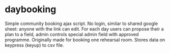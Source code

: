# daybooking
Simple community booking ajax script. 
No login, similar to shared google sheet: anyone with the link can edit.
For each day users can propose their a plan to a field, admin controls special admin field with approved programme.
Originally made for booking one rehearsal room.
Stores data on keypress (keyup) to csv file.
